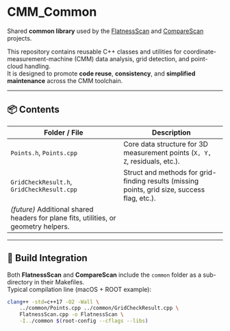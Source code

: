 # CMM_Common

Shared **common library** used by the [FlatnessScan](https://github.com/LucianoRistori/FlatnessScan) and [CompareScan](https://github.com/LucianoRistori/CompareScan) projects.

This repository contains reusable C++ classes and utilities for coordinate-measurement-machine (CMM) data analysis, grid detection, and point-cloud handling.  
It is designed to promote **code reuse**, **consistency**, and **simplified maintenance** across the CMM toolchain.

---

## 📦 Contents

| Folder / File | Description |
|----------------|-------------|
| `Points.h`, `Points.cpp` | Core data structure for 3D measurement points (`X, Y, Z`, residuals, etc.). |
| `GridCheckResult.h`, `GridCheckResult.cpp` | Struct and methods for grid-finding results (missing points, grid size, success flag, etc.). |
| *(future)* Additional shared headers for plane fits, utilities, or geometry helpers. |

---

## 🧰 Build Integration

Both **FlatnessScan** and **CompareScan** include the `common` folder as a sub-directory in their Makefiles.  
Typical compilation line (macOS + ROOT example):

```bash
clang++ -std=c++17 -O2 -Wall \
    ../common/Points.cpp ../common/GridCheckResult.cpp \
    FlatnessScan.cpp -o FlatnessScan \
    -I../common $(root-config --cflags --libs)
